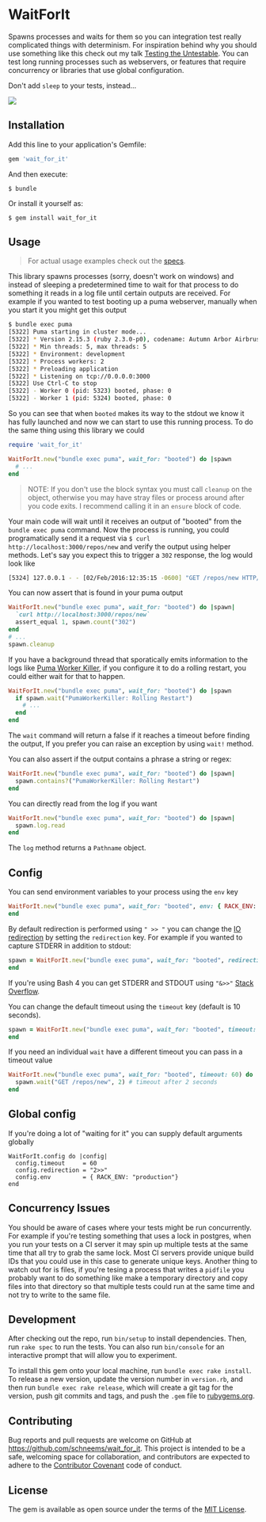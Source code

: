 # WaitForIt

Spawns processes and waits for them so you can integration test really complicated things with determinism. For inspiration behind why you should use something like this check out my talk [Testing the Untestable](https://www.youtube.com/watch?v=QHMKIHkY1nM). You can test long running processes such as webservers, or features that require concurrency or libraries that use global configuration.

Don't add `sleep` to your tests, instead...

![](https://media.giphy.com/media/RL9YUXgD6a3du/giphy.gif)

## Installation

Add this line to your application's Gemfile:

```ruby
gem 'wait_for_it'
```

And then execute:

    $ bundle

Or install it yourself as:

    $ gem install wait_for_it

## Usage

> For actual usage examples check out the [specs](https://github.com/schneems/wait_for_it/blob/master/spec/wait_for_it_spec.rb).

This library spawns processes (sorry, doesn't work on windows) and instead of sleeping a predetermined time to wait for that process to do something it reads in a log file until certain outputs are received. For example if you wanted to test booting up a puma webserver, manually when you start it you might get this output

```sh
$ bundle exec puma
[5322] Puma starting in cluster mode...
[5322] * Version 2.15.3 (ruby 2.3.0-p0), codename: Autumn Arbor Airbrush
[5322] * Min threads: 5, max threads: 5
[5322] * Environment: development
[5322] * Process workers: 2
[5322] * Preloading application
[5322] * Listening on tcp://0.0.0.0:3000
[5322] Use Ctrl-C to stop
[5322] - Worker 0 (pid: 5323) booted, phase: 0
[5322] - Worker 1 (pid: 5324) booted, phase: 0
```

So you can see that when `booted` makes its way to the stdout we know it has fully launched and now we can start to use this running process. To do the same thing using this library we could

```ruby
require 'wait_for_it'

WaitForIt.new("bundle exec puma", wait_for: "booted") do |spawn
  # ...
end
```

> NOTE: If you don't use the block syntax you must call `cleanup` on the object, otherwise you may have stray files or process around after you code exits. I recommend calling it in an `ensure` block of code.

Your main code will wait until it receives an output of "booted" from the `bundle exec puma` command. Now the process is running, you could programatically send it a request via `$ curl http://localhost:3000/repos/new` and verify the output using helper methods. Let's say you expect this to trigger a `302` response, the log would look like

```sh
[5324] 127.0.0.1 - - [02/Feb/2016:12:35:15 -0600] "GET /repos/new HTTP/1.1" 302 - 0.0183
```

You can now assert that is found in your puma output


```ruby
WaitForIt.new("bundle exec puma", wait_for: "booted") do |spawn|
  `curl http://localhost:3000/repos/new`
  assert_equal 1, spawn.count("302")
end
# ...
spawn.cleanup
```

If you have a background thread that sporatically emits information to the logs like [Puma Worker Killer](https://github.com/schneems/puma_worker_killer), if you configure it to do a rolling restart, you could either wait for that to happen.


```ruby
WaitForIt.new("bundle exec puma", wait_for: "booted") do |spawn
  if spawn.wait("PumaWorkerKiller: Rolling Restart")
    # ...
  end
end
```

The `wait` command will return a false if it reaches a timeout before finding the output, If you prefer you can raise an exception by using `wait!` method.

You can also assert if the output contains a phrase a string or regex:

```ruby
WaitForIt.new("bundle exec puma", wait_for: "booted") do |spawn|
  spawn.contains?("PumaWorkerKiller: Rolling Restart")
end
```

You can directly read from the log if you want


```ruby
WaitForIt.new("bundle exec puma", wait_for: "booted") do |spawn|
  spawn.log.read
end
```

The `log` method returns a `Pathname` object.

## Config

You can send environment variables to your process using the `env` key

```ruby
WaitForIt.new("bundle exec puma", wait_for: "booted", env: { RACK_ENV: "production "}) do
end
```

By default redirection is performed using `" >> "` you can change the [IO redirection](http://www.tldp.org/LDP/abs/html/io-redirection.html) by setting the `redirection` key. For example if you wanted to capture STDERR in addition to stdout:

```ruby
spawn = WaitForIt.new("bundle exec puma", wait_for: "booted", redirection: "2>>") do
end
```

If you're using Bash 4 you can get STDERR and STDOUT using `"&>>"` [Stack Overflow](http://stackoverflow.com/questions/876239/how-can-i-redirect-and-append-both-stdout-and-stderr-to-a-file-with-bash).

You can change the default timeout using the `timeout` key (default is 10 seconds).

```ruby
spawn = WaitForIt.new("bundle exec puma", wait_for: "booted", timeout: 60) do
end
```

If you need an individual `wait` have a different timeout you can pass in a timeout value

```ruby
WaitForIt.new("bundle exec puma", wait_for: "booted", timeout: 60) do |spawn|
  spawn.wait("GET /repos/new", 2) # timeout after 2 seconds
end
```

## Global config

If you're doing a lot of "waiting for it" you can supply default arguments globally

```
WaitForIt.config do |config|
  config.timeout     = 60
  config.redirection = "2>>"
  config.env         = { RACK_ENV: "production"}
end
```

## Concurrency Issues

You should be aware of cases where your tests might be run concurrently. For example if you're testing something that uses a lock in postgres, when you run your tests on a CI server it may spin up multiple tests at the same time that all try to grab the same lock. Most CI servers provide unique build IDs that you could use in this case to generate unique keys. Another thing to watch out for is files, if you're tesing a process that writes a `pidfile` you probably want to do something like make a temporary directory and copy files into that directory so that multiple tests could run at the same time and not try to write to the same file.

## Development

After checking out the repo, run `bin/setup` to install dependencies. Then, run `rake spec` to run the tests. You can also run `bin/console` for an interactive prompt that will allow you to experiment.

To install this gem onto your local machine, run `bundle exec rake install`. To release a new version, update the version number in `version.rb`, and then run `bundle exec rake release`, which will create a git tag for the version, push git commits and tags, and push the `.gem` file to [rubygems.org](https://rubygems.org).

## Contributing

Bug reports and pull requests are welcome on GitHub at https://github.com/schneems/wait_for_it. This project is intended to be a safe, welcoming space for collaboration, and contributors are expected to adhere to the [Contributor Covenant](http://contributor-covenant.org) code of conduct.

## License

The gem is available as open source under the terms of the [MIT License](http://opensource.org/licenses/MIT).

